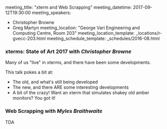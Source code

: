 meeting_title: "xterm and Web Scrapping"
meeting_datetime: 2017-09-12T19:30:00
meeting_speakers:
- Christopher Browne
- Greg Martyn
meeting_location: "George Vari Engineering and Computing Centre, Room 203"
meeting_location_template: _locations/r-gvecc-203.html
meeting_schedule_template: _schedules/2016-08.html

### xterms: State of Art 2017 with _Christopher Browne_

Many of us "live" in xterms, and there have been some developments.

This talk pokes a bit at:

-   The old, and what's still being developed
-   The new, and there ARE some interesting developments
-   A bit of the crazy!  Want an xterm that simulates shakey old amber monitors?  You got it!

### Web Scrapping with _Myles Braithwaite_

TDA
